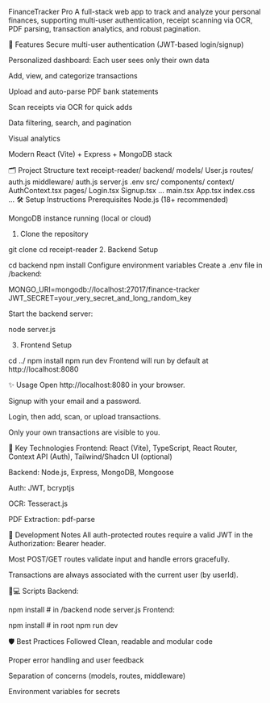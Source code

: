 FinanceTracker Pro
A full-stack web app to track and analyze your personal finances, supporting multi-user authentication, receipt scanning via OCR, PDF parsing, transaction analytics, and robust pagination.

🚀 Features
Secure multi-user authentication (JWT-based login/signup)

Personalized dashboard: Each user sees only their own data

Add, view, and categorize transactions

Upload and auto-parse PDF bank statements

Scan receipts via OCR for quick adds

Data filtering, search, and pagination

Visual analytics

Modern React (Vite) + Express + MongoDB stack

🗂️ Project Structure
text
receipt-reader/
  backend/
    models/
      User.js
    routes/
      auth.js
    middleware/
      auth.js
    server.js
    .env
  src/
    components/
    context/
      AuthContext.tsx
    pages/
      Login.tsx
      Signup.tsx
      ...
    main.tsx
    App.tsx
    index.css
  ...
🛠️ Setup Instructions
Prerequisites
Node.js (18+ recommended)

MongoDB instance running (local or cloud)

1. Clone the repository

git clone <your-repo-url>
cd receipt-reader
2. Backend Setup

cd backend
npm install
Configure environment variables
Create a .env file in /backend:


MONGO_URI=mongodb://localhost:27017/finance-tracker
JWT_SECRET=your_very_secret_and_long_random_key

Start the backend server:

node server.js

3. Frontend Setup

cd ../
npm install
npm run dev
Frontend will run by default at http://localhost:8080

✨ Usage
Open http://localhost:8080 in your browser.

Signup with your email and a password.

Login, then add, scan, or upload transactions.

Only your own transactions are visible to you.

🧩 Key Technologies
Frontend: React (Vite), TypeScript, React Router, Context API (Auth), Tailwind/Shadcn UI (optional)

Backend: Node.js, Express, MongoDB, Mongoose

Auth: JWT, bcryptjs

OCR: Tesseract.js

PDF Extraction: pdf-parse

📖 Development Notes
All auth-protected routes require a valid JWT in the Authorization: Bearer <token> header.

Most POST/GET routes validate input and handle errors gracefully.

Transactions are always associated with the current user (by userId).

🧑💻 Scripts
Backend:

npm install         # in /backend
node server.js
Frontend:


npm install         # in root
npm run dev

🛡️ Best Practices Followed
Clean, readable and modular code

Proper error handling and user feedback

Separation of concerns (models, routes, middleware)

Environment variables for secrets
